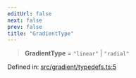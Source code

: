 ```yaml
---
editUrl: false
next: false
prev: false
title: "GradientType"
---
```


> **GradientType** = `"linear"` \| `"radial"`

Defined in: [src/gradient/typedefs.ts:5](https://github.com/fabricjs/fabric.js/blob/b4f67b1cfd353d0e2763b168e07bce6b67895452/src/gradient/typedefs.ts#L5)

